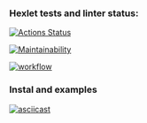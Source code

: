 ### Hexlet tests and linter status:
[![Actions Status](https://github.com/dotADmit/frontend-project-lvl1/workflows/hexlet-check/badge.svg)](https://github.com/dotADmit/frontend-project-lvl1/actions)

[![Maintainability](https://api.codeclimate.com/v1/badges/a99a88d28ad37a79dbf6/maintainability)](https://codeclimate.com/github/dotADmit/frontend-project-lvl1/maintainability)

[![workflow](https://github.com/dotADmit/frontend-project-lvl1/actions/workflows/node.js.yml/badge.svg)](https://github.com/dotADmit/frontend-project-lvl1/actions)

### Instal and examples
[![asciicast](https://asciinema.org/a/dJWOc34eyEHsOVLSIkULubrNF.svg)](https://asciinema.org/a/dJWOc34eyEHsOVLSIkULubrNF)